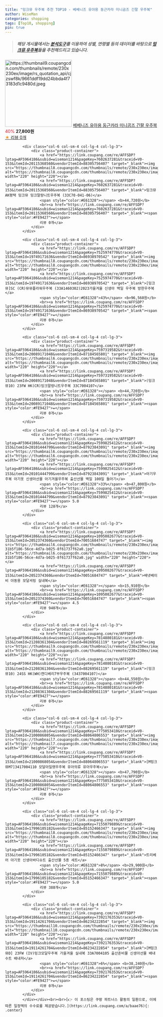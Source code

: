 ```yaml
---
title: "밍크뮤 우주복 추천 TOP10 - 베베니즈 유아용 둥근카라 미니곰즈 긴팔 우주복"
author: WiseMan
categories: shopping
tags: [Top10, shopping]
pin: true
---
```


> ##### 해당 게시물에서는 [**분석도구**](https://itemscout.io/)를 이용하여 **성별**, **연령별** 등의 데이터를 바탕으로 [**밍크뮤 우주복**](https://link.coupang.com/a/baae76)들을 추천해드리고 있습니다.
<div class="container"><div class="row">
            <div class="col-6 col-sm-4 col-lg-4 col-lg-3">
                <div class="product-container">
                    <a href="https://link.coupang.com/re/AFFSDP?lptag=AF5964186&subid=wiseman1214&pageKey=7802264141&traceid=V0-153&itemId=21134033858&vendorItemId=88333730021" target="_blank"><img src="https://thumbnail9.coupangcdn.com/thumbnails/remote/230x230ex/image/rs_quotation_api/cjzswf8k/9661ddf19dd24bbda4f73183d1c9480d.jpeg" alt="https://thumbnail9.coupangcdn.com/thumbnails/remote/230x230ex/image/rs_quotation_api/cjzswf8k/9661ddf19dd24bbda4f73183d1c9480d.jpeg" width="220" height="220"></a>
                    <a href="https://link.coupang.com/re/AFFSDP?lptag=AF5964186&subid=wiseman1214&pageKey=7802264141&traceid=V0-153&itemId=21134033858&vendorItemId=88333730021" target="_blank">베베니즈 유아용 둥근카라 미니곰즈 긴팔 우주복</a>
                    <span style="color:#E61328">40%</span> <b>27,800원</b>
                    <br><a href="https://link.coupang.com/re/AFFSDP?lptag=AF5964186&subid=wiseman1214&pageKey=7802264141&traceid=V0-153&itemId=21134033858&vendorItemId=88333730021" target="_blank"><span style="color:#FE9427">★</span> 
                    리뷰 0개</a>
                </div>
            </div>
            
            <div class="col-6 col-sm-4 col-lg-4 col-lg-3">
                <div class="product-container">
                    <a href="https://link.coupang.com/re/AFFSDP?lptag=AF5964186&subid=wiseman1214&pageKey=7602637281&traceid=V0-153&itemId=20115368560&vendorItemId=88305756407" target="_blank"><img src="https://thumbnail8.coupangcdn.com/thumbnails/remote/230x230ex/image/vendor_inventory/fbe3/8269c7287a5b778142b5562a1aa8e78d2748551477bb8e7888b3d5c1de7e.jpg" alt="https://thumbnail8.coupangcdn.com/thumbnails/remote/230x230ex/image/vendor_inventory/fbe3/8269c7287a5b778142b5562a1aa8e78d2748551477bb8e7888b3d5c1de7e.jpg" width="220" height="220"></a>
                    <a href="https://link.coupang.com/re/AFFSDP?lptag=AF5964186&subid=wiseman1214&pageKey=7602637281&traceid=V0-153&itemId=20115368560&vendorItemId=88305756407" target="_blank">밍크뮤 AK평택 밍크뮤 밍크말랑니트우주복 (33C70-041-06)</a>
                    <span style="color:#E61328"></span> <b>44,720원</b>
                    <br><a href="https://link.coupang.com/re/AFFSDP?lptag=AF5964186&subid=wiseman1214&pageKey=7602637281&traceid=V0-153&itemId=20115368560&vendorItemId=88305756407" target="_blank"><span style="color:#FE9427">★</span> 
                    리뷰 0개</a>
                </div>
            </div>
            
            <div class="col-6 col-sm-4 col-lg-4 col-lg-3">
                <div class="product-container">
                    <a href="https://link.coupang.com/re/AFFSDP?lptag=AF5964186&subid=wiseman1214&pageKey=7525974770&traceid=V0-153&itemId=19749171636&vendorItemId=86938970542" target="_blank"><img src="https://thumbnail8.coupangcdn.com/thumbnails/remote/230x230ex/image/vendor_inventory/b36a/075ba3578211ea4bfff7cbd200351b19657d97c82095f82505189b7935cf.jpg" alt="https://thumbnail8.coupangcdn.com/thumbnails/remote/230x230ex/image/vendor_inventory/b36a/075ba3578211ea4bfff7cbd200351b19657d97c82095f82505189b7935cf.jpg" width="220" height="220"></a>
                    <a href="https://link.coupang.com/re/AFFSDP?lptag=AF5964186&subid=wiseman1214&pageKey=7525974770&traceid=V0-153&itemId=19749171636&vendorItemId=86938970542" target="_blank">[밍크뮤]SC (CR)뮤뮤플라워우주복 (33A1460302)2023가을겨울 신생아 백일 우주복 방한우주복</a>
                    <span style="color:#E61328">43%</span> <b>96,560원</b>
                    <br><a href="https://link.coupang.com/re/AFFSDP?lptag=AF5964186&subid=wiseman1214&pageKey=7525974770&traceid=V0-153&itemId=19749171636&vendorItemId=86938970542" target="_blank"><span style="color:#FE9427">★</span> 
                    리뷰 0개</a>
                </div>
            </div>
            
            <div class="col-6 col-sm-4 col-lg-4 col-lg-3">
                <div class="product-container">
                    <a href="https://link.coupang.com/re/AFFSDP?lptag=AF5964186&subid=wiseman1214&pageKey=7597319582&traceid=V0-153&itemId=20089171048&vendorItemId=87184565801" target="_blank"><img src="https://thumbnail6.coupangcdn.com/thumbnails/remote/230x230ex/image/vendor_inventory/1d67/bdf3f662ece89e4a4f613c36b5a2197d3dc0fa064ad8c4e72da96da02314.jpg" alt="https://thumbnail6.coupangcdn.com/thumbnails/remote/230x230ex/image/vendor_inventory/1d67/bdf3f662ece89e4a4f613c36b5a2197d3dc0fa064ad8c4e72da96da02314.jpg" width="220" height="220"></a>
                    <a href="https://link.coupang.com/re/AFFSDP?lptag=AF5964186&subid=wiseman1214&pageKey=7597319582&traceid=V0-153&itemId=20089171048&vendorItemId=87184565801" target="_blank">(밍크뮤10) 23FW HK(CR)밍크말랑니트우주복 33C7004107</a>
                    <span style="color:#E61328"></span> <b>44,720원</b>
                    <br><a href="https://link.coupang.com/re/AFFSDP?lptag=AF5964186&subid=wiseman1214&pageKey=7597319582&traceid=V0-153&itemId=20089171048&vendorItemId=87184565801" target="_blank"><span style="color:#FE9427">★</span> 
                    리뷰 0개</a>
                </div>
            </div>
            
            <div class="col-6 col-sm-4 col-lg-4 col-lg-3">
                <div class="product-container">
                    <a href="https://link.coupang.com/re/AFFSDP?lptag=AF5964186&subid=wiseman1214&pageKey=7599825412&traceid=V0-153&itemId=20101444799&vendorItemId=87923843091" target="_blank"><img src="https://thumbnail6.coupangcdn.com/thumbnails/remote/230x230ex/image/vendor_inventory/beac/a4c448d0cca4beec4c0292f5f2e6f7471c0b7586a0af6d3e79b740254790.jpg" alt="https://thumbnail6.coupangcdn.com/thumbnails/remote/230x230ex/image/vendor_inventory/beac/a4c448d0cca4beec4c0292f5f2e6f7471c0b7586a0af6d3e79b740254790.jpg" width="220" height="220"></a>
                    <a href="https://link.coupang.com/re/AFFSDP?lptag=AF5964186&subid=wiseman1214&pageKey=7599825412&traceid=V0-153&itemId=20101444799&vendorItemId=87923843091" target="_blank">아기우주복 아기옷 신생아선물 아기겨울우주복 출산선물 백일 100일 돌아기</a>
                    <span style="color:#E61328">33%</span> <b>47,800원</b>
                    <br><a href="https://link.coupang.com/re/AFFSDP?lptag=AF5964186&subid=wiseman1214&pageKey=7599825412&traceid=V0-153&itemId=20101444799&vendorItemId=87923843091" target="_blank"><span style="color:#FE9427">★</span> 5.0
                    리뷰 128개</a>
                </div>
            </div>
            
            <div class="col-6 col-sm-4 col-lg-4 col-lg-3">
                <div class="product-container">
                    <a href="https://link.coupang.com/re/AFFSDP?lptag=AF5964186&subid=wiseman1214&pageKey=1095082677&traceid=V0-153&itemId=2052374360&vendorItemId=70051684747" target="_blank"><img src="https://thumbnail6.coupangcdn.com/thumbnails/remote/230x230ex/image/retail/images/6433316920361595-31b5f186-56ce-4d7a-b025-8f61737f62a0.jpg" alt="https://thumbnail6.coupangcdn.com/thumbnails/remote/230x230ex/image/retail/images/6433316920361595-31b5f186-56ce-4d7a-b025-8f61737f62a0.jpg" width="220" height="220"></a>
                    <a href="https://link.coupang.com/re/AFFSDP?lptag=AF5964186&subid=wiseman1214&pageKey=1095082677&traceid=V0-153&itemId=2052374360&vendorItemId=70051684747" target="_blank">배냇베이비 아동용 모달셔링 실내복</a>
                    <span style="color:#E61328"></span> <b>15,910원</b>
                    <br><a href="https://link.coupang.com/re/AFFSDP?lptag=AF5964186&subid=wiseman1214&pageKey=1095082677&traceid=V0-153&itemId=2052374360&vendorItemId=70051684747" target="_blank"><span style="color:#FE9427">★</span> 4.5
                    리뷰 940개</a>
                </div>
            </div>
            
            <div class="col-6 col-sm-4 col-lg-4 col-lg-3">
                <div class="product-container">
                    <a href="https://link.coupang.com/re/AFFSDP?lptag=AF5964186&subid=wiseman1214&pageKey=7814880181&traceid=V0-153&itemId=21208361304&vendorItemId=88269561119" target="_blank"><img src="https://thumbnail9.coupangcdn.com/thumbnails/remote/230x230ex/image/vendor_inventory/d0e9/fcee92d198acaae14ba148130c49b8831e0f7cf3ab0fad2eef2427f59c3a.jpg" alt="https://thumbnail9.coupangcdn.com/thumbnails/remote/230x230ex/image/vendor_inventory/d0e9/fcee92d198acaae14ba148130c49b8831e0f7cf3ab0fad2eef2427f59c3a.jpg" width="220" height="220"></a>
                    <a href="https://link.coupang.com/re/AFFSDP?lptag=AF5964186&subid=wiseman1214&pageKey=7814880181&traceid=V0-153&itemId=21208361304&vendorItemId=88269561119" target="_blank">(밍크뮤10) 24SS HK(WH)캔디베리7부우주복 (3437004107)</a>
                    <span style="color:#E61328"></span> <b>44,550원</b>
                    <br><a href="https://link.coupang.com/re/AFFSDP?lptag=AF5964186&subid=wiseman1214&pageKey=7814880181&traceid=V0-153&itemId=21208361304&vendorItemId=88269561119" target="_blank"><span style="color:#FE9427">★</span> 
                    리뷰 0개</a>
                </div>
            </div>
            
            <div class="col-6 col-sm-4 col-lg-4 col-lg-3">
                <div class="product-container">
                    <a href="https://link.coupang.com/re/AFFSDP?lptag=AF5964186&subid=wiseman1214&pageKey=7775053410&traceid=V0-153&itemId=21000868054&vendorItemId=88064806553" target="_blank"><img src="https://thumbnail7.coupangcdn.com/thumbnails/remote/230x230ex/image/vendor_inventory/5104/c6a32532a35d69819e67024430fd8af2daa576ffd34274fa70c9393bfb27.jpg" alt="https://thumbnail7.coupangcdn.com/thumbnails/remote/230x230ex/image/vendor_inventory/5104/c6a32532a35d69819e67024430fd8af2daa576ffd34274fa70c9393bfb27.jpg" width="220" height="220"></a>
                    <a href="https://link.coupang.com/re/AFFSDP?lptag=AF5964186&subid=wiseman1214&pageKey=7775053410&traceid=V0-153&itemId=21000868054&vendorItemId=88064806553" target="_blank">[M밍크뮤M7]3417004110 모달아일렛우주복 유아의류 유아우주복</a>
                    <span style="color:#E61328"></span> <b>47,790원</b>
                    <br><a href="https://link.coupang.com/re/AFFSDP?lptag=AF5964186&subid=wiseman1214&pageKey=7775053410&traceid=V0-153&itemId=21000868054&vendorItemId=88064806553" target="_blank"><span style="color:#FE9427">★</span> 
                    리뷰 0개</a>
                </div>
            </div>
            
            <div class="col-6 col-sm-4 col-lg-4 col-lg-3">
                <div class="product-container">
                    <a href="https://link.coupang.com/re/AFFSDP?lptag=AF5964186&subid=wiseman1214&pageKey=7155079889&traceid=V0-153&itemId=17996105182&vendorItemId=85152466347" target="_blank"><img src="https://thumbnail8.coupangcdn.com/thumbnails/remote/230x230ex/image/vendor_inventory/2996/954005d275c2f644e15aa8fb9737fdfad31e6ce53ea2080e58db5e4af052.jpg" alt="https://thumbnail8.coupangcdn.com/thumbnails/remote/230x230ex/image/vendor_inventory/2996/954005d275c2f644e15aa8fb9737fdfad31e6ce53ea2080e58db5e4af052.jpg" width="220" height="220"></a>
                    <a href="https://link.coupang.com/re/AFFSDP?lptag=AF5964186&subid=wiseman1214&pageKey=7155079889&traceid=V0-153&itemId=17996105182&vendorItemId=85152466347" target="_blank">트리베어 아기옷 신생아바디슈트 출산선물 5종 세트</a>
                    <span style="color:#E61328">8%</span> <b>29,900원</b>
                    <br><a href="https://link.coupang.com/re/AFFSDP?lptag=AF5964186&subid=wiseman1214&pageKey=7155079889&traceid=V0-153&itemId=17996105182&vendorItemId=85152466347" target="_blank"><span style="color:#FE9427">★</span> 5.0
                    리뷰 388개</a>
                </div>
            </div>
            
            <div class="col-6 col-sm-4 col-lg-4 col-lg-3">
                <div class="product-container">
                    <a href="https://link.coupang.com/re/AFFSDP?lptag=AF5964186&subid=wiseman1214&pageKey=7392176353&traceid=V0-153&itemId=19114261704&vendorItemId=86234222854" target="_blank"><img src="https://thumbnail10.coupangcdn.com/thumbnails/remote/230x230ex/image/vendor_inventory/aab4/8f9cab656a152ca8f73b2d89dd290d44f62ac39127c9d315e78ee88e162c.jpg" alt="https://thumbnail10.coupangcdn.com/thumbnails/remote/230x230ex/image/vendor_inventory/aab4/8f9cab656a152ca8f73b2d89dd290d44f62ac39127c9d315e78ee88e162c.jpg" width="220" height="220"></a>
                    <a href="https://link.coupang.com/re/AFFSDP?lptag=AF5964186&subid=wiseman1214&pageKey=7392176353&traceid=V0-153&itemId=19114261704&vendorItemId=86234222854" target="_blank">[M밍크뮤D] 23FW (IV)밍크모달우주복 가을겨울 실내복 33A7004105 출산준비물 신생아선물 배내수트 배내저</a>
                    <span style="color:#E61328">6%</span> <b>38,240원</b>
                    <br><a href="https://link.coupang.com/re/AFFSDP?lptag=AF5964186&subid=wiseman1214&pageKey=7392176353&traceid=V0-153&itemId=19114261704&vendorItemId=86234222854" target="_blank"><span style="color:#FE9427">★</span> 
                    리뷰 0개</a>
                </div>
            </div>
            </div></div><br><br>[👉 이 포스팅은 쿠팡 파트너스 활동의 일환으로, 이에 따른 일정액의 수수료를 제공받습니다.](https://link.coupang.com/a/baae76){: .center}